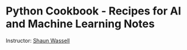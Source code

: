 # Python Cookbook - Recipes for AI and Machine Learning Notes

Instructor: [Shaun Wassell](https://www.oreilly.com/search/?q=shaun%20wassell&type=live-course&rows=10&language=en)
